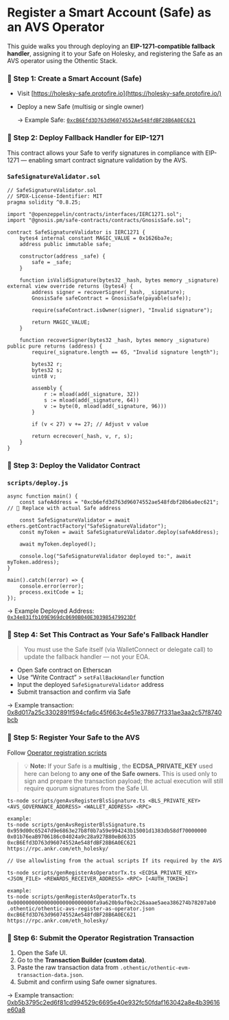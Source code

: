 # Register a Smart Account (Safe) as an AVS Operator

This guide walks you through deploying an **EIP-1271-compatible fallback handler**, assigning it to your Safe on Holesky, and registering the Safe as an AVS operator using the Othentic Stack.

### 🔹 Step 1: Create a Smart Account (Safe)

- Visit [https://holesky-safe.protofire.io](https://holesky-safe.protofire.io/)
- Deploy a new Safe (multisig or single owner)
    
    → Example Safe: [`0xcB6Efd3D763d96074552Ae548fdBF28B6A0EC621`](https://holesky.etherscan.io/address/0xcB6Efd3D763d96074552Ae548fdBF28B6A0EC621)
    

### 🔹 Step 2: Deploy Fallback Handler for EIP-1271

This contract allows your Safe to verify signatures in compliance with EIP-1271 — enabling smart contract signature validation by the AVS.

### `SafeSignatureValidator.sol`

```solidity
// SafeSignatureValidator.sol
// SPDX-License-Identifier: MIT
pragma solidity ^0.8.25;

import "@openzeppelin/contracts/interfaces/IERC1271.sol";
import "@gnosis.pm/safe-contracts/contracts/GnosisSafe.sol";

contract SafeSignatureValidator is IERC1271 {
    bytes4 internal constant MAGIC_VALUE = 0x1626ba7e;
    address public immutable safe;

    constructor(address _safe) {
        safe = _safe;
    }

    function isValidSignature(bytes32 _hash, bytes memory _signature) external view override returns (bytes4) {
        address signer = recoverSigner(_hash, _signature);
        GnosisSafe safeContract = GnosisSafe(payable(safe));

        require(safeContract.isOwner(signer), "Invalid signature");

        return MAGIC_VALUE;
    }

    function recoverSigner(bytes32 _hash, bytes memory _signature) public pure returns (address) {
        require(_signature.length == 65, "Invalid signature length");

        bytes32 r;
        bytes32 s;
        uint8 v;

        assembly {
            r := mload(add(_signature, 32))
            s := mload(add(_signature, 64))
            v := byte(0, mload(add(_signature, 96)))
        }

        if (v < 27) v += 27; // Adjust v value

        return ecrecover(_hash, v, r, s);
    }
}

```

### 🔹 Step 3: Deploy the Validator Contract

### `scripts/deploy.js`

```solidity
async function main() {
    const safeAddress = "0xcb6efd3d763d96074552ae548fdbf28b6a0ec621"; // 🔁 Replace with actual Safe address

    const SafeSignatureValidator = await ethers.getContractFactory("SafeSignatureValidator");
    const myToken = await SafeSignatureValidator.deploy(safeAddress);

    await myToken.deployed();

    console.log("SafeSignatureValidator deployed to:", await myToken.address);
}

main().catch((error) => {
    console.error(error);
    process.exitCode = 1;
});
```

→ Example Deployed Address: [`0x34e831fb109E969dc0690B040E303985479923Df`](https://holesky.etherscan.io/address/0x34e831fb109E969dc0690B040E303985479923Df)

### 🔹 Step 4: Set This Contract as Your Safe's Fallback Handler

> You must use the Safe itself (via WalletConnect or delegate call) to update the fallback handler — not your EOA.
> 
- Open Safe contract on Etherscan
- Use “Write Contract” > `setFallBackHandler` function
- Input the deployed `SafeSignatureValidator` address
- Submit transaction and confirm via Safe

→ Example transaction:  [0x8d017a25c3302891f594cfa6c45f663c4e51e378677f331ae3aa2c57f8740bcb](https://holesky.etherscan.io/tx/0x8d017a25c3302891f594cfa6c45f663c4e51e378677f331ae3aa2c57f8740bcb)

### 🔹 Step 5: Register Your Safe to the AVS

Follow [Operator registration scripts](https://github.com/Othentic-Labs/operator-registration-script/tree/main?tab=readme-ov-file#usage-guide)

> 💡 **Note:** If your Safe is a **multisig** , the **ECDSA_PRIVATE_KEY** used here can belong to **any one of the Safe owners.** This is used only to sign and prepare the transaction payload; the actual execution will still require quorum signatures from the Safe UI.
> 

```
ts-node scripts/genAvsRegisterBlsSignature.ts <BLS_PRIVATE_KEY> <AVS_GOVERNANCE_ADDRESS> <WALLET_ADDRESS> <RPC>

example:
ts-node scripts/genAvsRegisterBlsSignature.ts 0x959d00c65247d9e6863e27b8f0b7a59e994243b15001d1383db58df70000000 0x01b76eaB9706186c04024a9c28a927B80eBd6335 0xcB6Efd3D763d96074552Ae548fdBF28B6A0EC621 https://rpc.ankr.com/eth_holesky/

// Use allowlisting from the actual scripts If its required by the AVS 

ts-node scripts/genRegisterAsOperatorTx.ts <ECDSA_PRIVATE_KEY> <JSON_FILE> <REWARDS_RECEIVER_ADDRESS> <RPC> [<AUTH_TOKEN>]

example:
ts-node scripts/genRegisterAsOperatorTx.ts 0x00000000000000000000000000fa9a620b9af0e2c26aaae5aea386274b78207ab0 .othentic/othentic-avs-register-as-operator.json 0xcB6Efd3D763d96074552Ae548fdBF28B6A0EC621 https://rpc.ankr.com/eth_holesky/
```

### 🔹 Step 6: Submit the Operator Registration Transaction

1. Open the Safe UI.
2. Go to the **Transaction Builder (custom data)**.
3. Paste the raw transaction data from `.othentic/othentic-evm-transaction-data.json`.
4. Submit and confirm using Safe owner signatures.

→ Example transaction:  [0xb5b3795c2ed6f81cd994529c6695e40e932fc50fdaf163042a8e4b39616e60a8](https://holesky.etherscan.io/tx/0xb5b3795c2ed6f81cd994529c6695e40e932fc50fdaf163042a8e4b39616e60a8)
